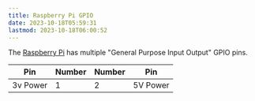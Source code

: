 ```yaml
---
title: Raspberry Pi GPIO
date: 2023-10-18T05:59:31
lastmod: 2023-10-18T06:00:52
---
```

The [Raspberry Pi](raspberry-pi.md) has multiple "General Purpose Input Output" GPIO pins.

| Pin      | Number | Number | Pin      |
| -------- | ------ | ------ | -------- |
| 3v Power | 1      | 2      | 5V Power |
